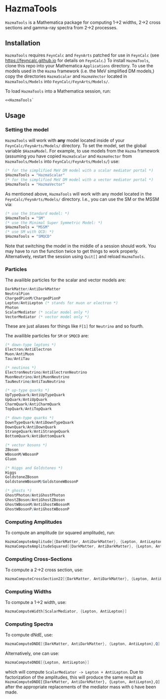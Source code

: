 # HazmaTools
`HazmaTools` is a Mathematica package for computing 1->2 widths, 2->2 cross sections and gamma-ray spectra from 2->2 processes.

## Installation
`HazmaTools` requires `FeynCalc` and `FeynArts` patched for use in `FeynCalc` (see https://feyncalc.github.io for details on `FeynCalc`.) To install `HazmaTools`, clone this repo into your Mathematica `Applications` directory. To use the models used in the `Hazma` framework (i.e. the MeV simplified DM models,) copy the directories `HazmaScalar` and `HazmaVector` located in `HazmaTools/Models` into `FeynCalc/FeynArts/Models/`.

To load `HazmaTools` into a Mathematica session, run:

```Mathematica
<<HazmaTools`
```

## Usage

### Setting the model

`HazmaTools` will work with **any** model located inside of your `FeynCalc/FeynArts/Models/` directory.
To set the model, set the global variable `$HazmaModel`. For example, to use models from the `Hazma` framework
(assuming you have copied `HazmaScalar` and `HazmaVector` from `HazmaTools/Models` into `FeynCalc/FeynArts/Models/`)
use:

```mathematica
(* for the simplified MeV DM model with a scalar mediator portal *)
$HazmaTools = "HazmaScalar"
(* for the simplified MeV DM model with a vector mediator portal *)
$HazmaTools = "HazmaVector"
```

As mentioned above, `HazmaTools` will work with any model located in the `FeynCalc/FeynArts/Models/` directory.
I.e., you can use the SM or the MSSM via:

```mathematica
(* use the Standard model: *)
$HazmaTools = "SM"
(* use the Minimal Super Symmetric Model: *)
$HazmaTools = "MSSM"
(* use SM with QCD: *)
$HazmaTools = "SMQCD"
```

Note that switching the model in the middle of a session should work. You may have to run the function twice to get things to work properly. Alternatively, restart the session using `Quit[]` and reload `HazmaTools`.

### Particles
The availible particles for the scalar and vector models are:

```mathematica
DarkMatter/AntiDarkMatter
NeutralPion
ChargedPionM/ChargedPionP
Lepton/AntiLepton (* stands for muon or electron *)
Photon
ScalarMediator (* scalar model only *)
VectorMediator (* vector model only *)
```

These are just aliases for things like `F[1]` for `Neutrino` and so fourth.

The availible particles for `SM` or `SMQCD` are:

```mathematica
(* down-type leptons *)
Electron/AntiElectron
Muon/AntiMuon
Tau/AntiTau

(* neutinos *)
ElectronNeutrino/AntiElectronNeutrino
MuonNeutrino/AntiMuonNeutrino
TauNeutrino/AntiTauNeutrino

(* up-type quarks *)
UpTypeQuark/AntiUpTypeQuark
UpQuark/AntiUpQuark
CharmQuark/AntiCharmQuark
TopQuark/AntiTopQuark

(* down-type quarks *)
DownTypeQuark/AntiDownTypeQuark
DownQuark/AntiDownQuark
StrangeQuark/AntiStrangeQuark
BottomQuark/AntiBottomQuark

(* vector bosons *)
ZBoson
WBosonM/WBosonP
Gluon

(* Higgs and Goldstones *)
Higgs
GoldstoneZBoson
GoldstoneWBosonM/GoldstoneWBosonP

(* ghosts *)
GhostPhoton/AntiGhostPhoton
GhostZBoson/AntiGhostZBoson
GhostWBosonM/AntiGhostWBosonM
GhostWBosonP/AntiGhostWBosonP
```

### Computing Amplitudes

To compute an amplitude (or squared amplitude), run:

```mathematica
HazmaComputeAmplitude[{DarkMatter, AntiDarkMatter}, {Lepton, AntiLepton}, IncomingMomenta -> {px, pxbar}, OutgoingMomenta -> {pl, plbar}]
HazmaComputeAmplitudeSquared[{DarkMatter, AntiDarkMatter}, {Lepton, AntiLepton}, IncomingMomenta -> {px, pxbar}, OutgoingMomenta -> {pl, plbar}]
```

### Computing Cross-Sections
To compute a 2->2 cross section, use:

```mathematica
HazmaComputeCrossSection22[{DarkMatter, AntiDarkMatter}, {Lepton, AntiLepton}, Q]
```

### Computing Widths
To compute a 1->2 width, use:

```mathematica
HazmaComputeWidth[ScalarMediator, {Lepton, AntiLepton}]
```

### Computing Spectra
To compute dNdE, use:

```mathematica
HazmaComputeDNDE[{DarkMatter, AntiDarkMatter}, {Lepton, AntiLepton},Q]
```

Alternatively, one can use:

```mathematica
HazmaComputeDNDE[{Lepton, AntiLepton}]
```

which will compute `ScalarMediator -> Lepton + AntiLepton`. Due to factorization of the amplitudes, this will produce the same result as `HazmaComputeDNDE[{DarkMatter, AntiDarkMatter}, {Lepton, AntiLepton},Q]` after the appropriate replacements of the mediator mass with `Q` have been made.
